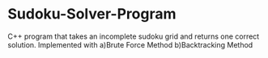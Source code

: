 # Sudoku-Solver-Program
C++ program that takes an incomplete sudoku grid and returns one correct solution.
Implemented with 
a)Brute Force Method
b)Backtracking Method
